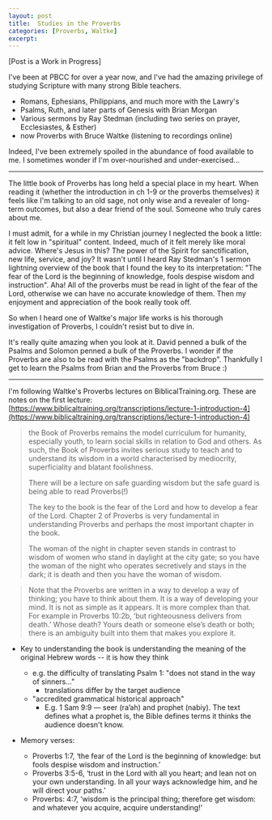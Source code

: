 ```yaml
---
layout: post
title:  Studies in the Proverbs
categories: [Proverbs, Waltke]
excerpt: 
---
```


[Post is a Work in Progress]

I've been at PBCC for over a year now, and I've had the amazing privilege of studying Scripture with many strong Bible teachers.

- Romans, Ephesians, Philippians, and much more with the Lawry's
- Psalms, Ruth, and later parts of Genesis with Brian Morgan
- Various sermons by Ray Stedman (including two series on prayer, Ecclesiastes, & Esther)
- now Proverbs with Bruce Waltke (listening to recordings online)

Indeed, I've been extremely spoiled in the abundance of food available to me.  I sometimes wonder if I'm over-nourished and under-exercised...



---



The little book of Proverbs has long held a special place in my heart. When reading it (whether the introduction in ch 1-9 or the proverbs themselves) it feels like I'm talking to an old sage, not only wise and a revealer of long-term outcomes, but also a dear friend of the soul. Someone who truly cares about me.

I must admit, for a while in my Christian journey I neglected the book a little: it felt low in "spiritual" content. Indeed, much of it felt merely like moral advice. Where's Jesus in this? The power of the Spirit for sanctification, new life, service, and joy? It wasn't until I heard Ray Stedman's 1 sermon lightning overview of the book that I found the key to its interpretation: "The fear of the Lord is the beginning of knowledge, fools despise wisdom and instruction". Aha! All of the proverbs must be read in light of the fear of the Lord, otherwise we can have no accurate knowledge of them. Then my enjoyment and appreciation of the book really took off.

So when I heard one of Waltke's major life works is his thorough investigation of Proverbs, I couldn't resist but to dive in.

It's really quite amazing when you look at it. David penned a bulk of the Psalms and Solomon penned a bulk of the Proverbs. I wonder if the Proverbs are also to be read with the Psalms as the "backdrop". Thankfully I get to learn the Psalms from Brian and the Proverbs from Bruce :)



---



I'm following Waltke's Proverbs lectures on BiblicalTraining.org. These are notes on the first lecture: [https://www.biblicaltraining.org/transcriptions/lecture-1-introduction-4](https://www.biblicaltraining.org/transcriptions/lecture-1-introduction-4)



> the Book of Proverbs remains the model curriculum for humanity, especially youth, to learn social skills in relation to God and others. As such, the Book of Proverbs invites serious study to teach and to understand its wisdom in a world characterised by mediocrity, superficiality and blatant foolishness.
>
> There will be a lecture on safe guarding wisdom but the safe guard is being able to read Proverbs(!)
>
> The key to the book is the fear of the Lord and how to develop a fear of the Lord. Chapter 2 of Proverbs is very fundamental in understanding Proverbs and perhaps the most important chapter in the book.
>
> The woman of the night in chapter seven stands in contrast to wisdom of women who stand in daylight at the city gate; so you have the woman of the night who operates secretively and stays in the dark; it is death and then you have the woman of wisdom.



> Note that the Proverbs are written in a way to develop a way of thinking; you have to think about them. It is a way of developing your mind. It is not as simple as it appears. It is more complex than that. For example in Proverbs 10:2b, ‘but righteousness delivers from death.’ Whose death? Yours death or someone else’s death or both; there is an ambiguity built into them that makes you explore it.





- Key to understanding the book is understanding the meaning of the original Hebrew words -- it is how they think
  - e.g. the difficulty of translating Psalm 1: "does not stand in the way of sinners..."
    - translations differ by the target audience
  - "accredited grammatical historical approach"
    - E.g. 1 Sam 9:9 — seer (ra’ah) and prophet (nabiy). The text defines what a prophet is, the Bible defines terms it thinks the audience doesn't know.



- Memory verses:
  - Proverbs 1:7, ‘the fear of the Lord is the beginning of knowledge: but fools despise wisdom and instruction.’
  - Proverbs 3:5-6, ‘trust in the Lord with all you heart; and lean not on your own understanding. In all your ways acknowledge him, and he will direct your paths.’
  - Proverbs: 4:7, ‘wisdom is the principal thing; therefore get wisdom: and whatever you acquire, acquire understanding!’